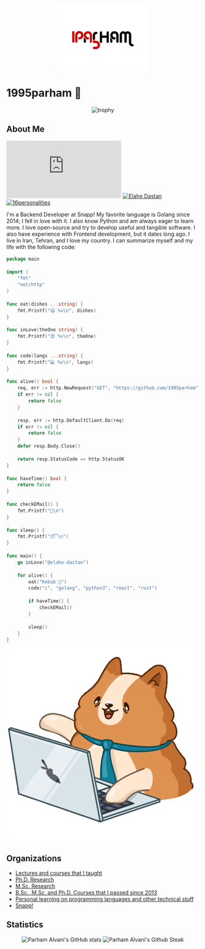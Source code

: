 <p align="center">
  <img src="https://github.com/1995parham/1995parham/raw/main/logo-lg.png"></img>
</p>

# 1995parham 🐼

<p align="center">
  <img alt="trophy" src="https://github-profile-trophy.vercel.app/?username=1995parham&theme=onedark&title=MultiLanguage,Commits,PullRequest,Issues,Starts,Followers,Experience" alt="Trophy" />
</p>

## About Me

[![GitHub release (latest by date)](https://img.shields.io/github/v/release/1995parham/1995parham.pdf?label=Resume&logo=github&style=for-the-badge)](https://github.com/1995parham/1995parham.pdf/releases/latest)
[![Elahe Dastan](https://img.shields.io/badge/-elahe.dstn-black?style=for-the-badge&label=%F0%9F%A7%A1)](https://github.com/elahe-dastan)
[![16personalities](https://img.shields.io/badge/16personalities-ISTJT-orange?style=for-the-badge)](https://www.16personalities.com/profiles/da292f9304d9e)

I'm a Backend Developer at Snapp!
My favorite language is Golang since 2014; I fell in love with it.
I also know Python and am always eager to learn more.
I love open-source and try to develop useful and tangible software.
I also have experience with Frontend development, but it dates long ago.
I live in Iran, Tehran, and I love my country.
I can summarize myself and my life with the following code:

```go
package main

import (
	"fmt"
	"net/http"
)

func eat(dishes ...string) {
	fmt.Printf("😋 %v\n", dishes)
}

func inLove(theOne string) {
	fmt.Printf("😍 %v\n", theOne)
}

func code(langs ...string) {
	fmt.Printf("💻 %v\n", langs)
}

func alive() bool {
	req, err := http.NewRequest("GET", "https://github.com/1995parham", nil)
	if err != nil {
		return false
	}

	resp, err := http.DefaultClient.Do(req)
	if err != nil {
		return false
	}
	defer resp.Body.Close()

	return resp.StatusCode == http.StatusOK
}

func haveTime() bool {
	return false
}

func checkEMail() {
	fmt.Printf("📧\n")
}

func sleep() {
	fmt.Printf("😴\n")
}

func main() {
	go inLove("@elahe-dastan")

	for alive() {
		eat("Kebab 🍢")
		code("c", "golang", "python3", "react", "rust")

		if haveTime() {
			checkEMail()
		}

		sleep()
	}
}

```

<p align="center">
  <img src="https://github.com/1995parham/1995parham/blob/main/bernard.gif?raw=true" alt="Bernard" />
</p>

## Organizations

- [Lectures and courses that I taught](https://github.com/1995parham-teaching/)
- [Ph.D. Research](https://github.com/citado/)
- [M.Sc. Research](https://github.com/reinnet/)
- [B.Sc., M.Sc. and Ph.D. Courses that I passed since 2013](https://github.com/9231058)
- [Personal learning on programming languages and other technical stuff](https://github.com/1995parham-learning)
- [Snapp!](https://github.com/snapp-incubator/)

## Statistics

<p align="center">
  <img src="https://github-readme-stats.vercel.app/api?username=1995parham&show_icons=true&theme=monokai" alt="Parham Alvani's GitHub stats" />
  <img src="https://github-readme-streak-stats.herokuapp.com/?user=1995parham&theme=monokai" alt="Parham Alvani's Github Steak" /><br>
</p>
